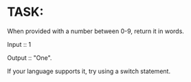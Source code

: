 # TASK:
When provided with a number between 0-9, return it in words.

Input :: 1

Output :: "One".

If your language supports it, try using a switch statement.

